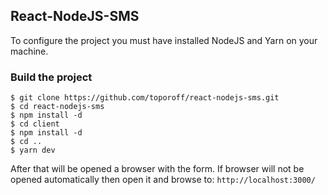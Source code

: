 ## React-NodeJS-SMS
To configure the project you must have installed NodeJS and Yarn on your machine.

### Build the project
```
$ git clone https://github.com/toporoff/react-nodejs-sms.git
$ cd react-nodejs-sms
$ npm install -d
$ cd client
$ npm install -d
$ cd ..
$ yarn dev
```
After that will be opened a browser with the form.
If browser will not be opened automatically then open it and browse to:
`http://localhost:3000/`